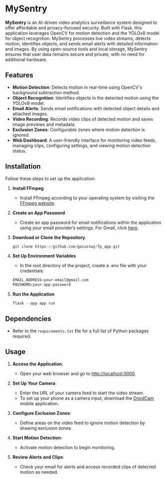 # MySentry

**MySentry** is an AI-driven video analytics surveillance system designed to offer affordable and privacy-focused security. Built with Flask, this application leverages OpenCV for motion detection and the YOLOv8 model for object recognition. MySentry processes live video streams, detects motion, identifies objects, and sends email alerts with detailed information and images. By using open-source tools and local storage, MySentry ensures that user data remains secure and private, with no need for additional hardware.

## Features

- **Motion Detection**: Detects motion in real-time using OpenCV's background subtraction method.
- **Object Recognition**: Identifies objects in the detected motion using the YOLOv8 model.
- **Email Alerts**: Sends email notifications with detected object details and attached images.
- **Video Recording**: Records video clips of detected motion and saves image previews and metadata.
- **Exclusion Zones**: Configurable zones where motion detection is ignored.
- **Web Dashboard**: A user-friendly interface for monitoring video feeds, managing clips, configuring settings, and viewing motion detection status.

## Installation

Follow these steps to set up the application:

1. **Install FFmpeg** 
	- Install FFmpeg according to your operating system by visiting the [FFmpeg website](https://ffmpeg.org/download.html).

2. **Create an App Password** 
	- Create an app password for email notifications within the application using your email provider’s settings. For Gmail, click [here](https://support.google.com/accounts/answer/185833?hl=en&sjid=16925965526713193581-AP).

3. **Download or Clone the Repository**.
	```powershell
	git clone https://github.com/gaiustwy/fp_app.git
	```

4. **Set Up Environment Variables**
	- In the root directory of the project, create a .env file with your credentials:
	```powershell
	EMAIL_ADDRESS=your-email@gmail.com
	PASSWORD=your-app-password
	```

5. **Run the Application**
	```powershell
	flask --app app run  
	```

## Dependencies
- Refer to the `requirements.txt` file for a full list of Python packages required.

## Usage

1. **Access the Application**:
   - Open your web browser and go to [http://localhost:5000](http://localhost:5000).

2. **Set Up Your Camera**:
   - Enter the URL of your camera feed to start the video stream.
   - To set up your phone as a camera input, download the [DroidCam](https://play.google.com/store/apps/details?id=com.dev47apps.droidcam&hl=en) mobile application.

3. **Configure Exclusion Zones**:
   - Define areas on the video feed to ignore motion detection by drawing exclusion zones.

4. **Start Motion Detection**:
   - Activate motion detection to begin monitoring.

5. **Review Alerts and Clips**:
   - Check your email for alerts and access recorded clips of detected motion as needed.



